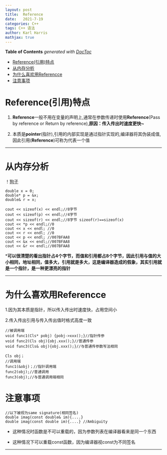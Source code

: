 ```yaml
---
layout: post
title:  Reference
date:   2021-7-19
categories: C++
tags: C++ 语法
author: Karl Harris
mathjax: true
---
```


<!-- START doctoc generated TOC please keep comment here to allow auto update -->
<!-- DON'T EDIT THIS SECTION, INSTEAD RE-RUN doctoc TO UPDATE -->
**Table of Contents**  *generated with [DocToc](https://github.com/thlorenz/doctoc)*

- [Reference(引用)特点](#reference%E5%BC%95%E7%94%A8%E7%89%B9%E7%82%B9)
- [从内存分析](#%E4%BB%8E%E5%86%85%E5%AD%98%E5%88%86%E6%9E%90)
- [为什么喜欢用Referencce](#%E4%B8%BA%E4%BB%80%E4%B9%88%E5%96%9C%E6%AC%A2%E7%94%A8referencce)
- [注意事项](#%E6%B3%A8%E6%84%8F%E4%BA%8B%E9%A1%B9)

<!-- END doctoc generated TOC please keep comment here to allow auto update -->


# Reference(引用)特点
1. **Reference**一般不用在变量的声明上,通常在参数传递时使用**Reference**(Pass by reference or Return by reference),**原因：传入传出时速度更快~**
    
2. 本质是**pointer**(指针),引用的内部实现是通过指针实现的,编译器将其伪装成值,因此引用(**Reference**)可称为代表一个值

---
# 从内存分析

！[狗子](img\reference1.png)

	double x = 0;
	double* p = &x;
	double& r = x;
	
	cout << sizeof(x) << endl;//8字节
	cout << sizeof(p) << endl;//4字节
	cout << sizeof(r) << endl;//8字节 sizeof(r)==sizeof(x)
	cout << *p << endl;//0
	cout << x << endl; //0
	cout << r << endl; //0
    cout << p << endl; //007BFAA8
	cout << &x << endl;//007BFAA8
	cout << &r << endl;//007BFAA8

***可以很清楚的看出指针占4个字节，而值和引用都占8个字节，因此引用与值的大小相同，地址相同，值多大，引用就是多大，这是编译器造成的假象，其实引用就是一个指针，是一种更漂亮的指针**

---
# 为什么喜欢用Referencce
1.因为其本质是指针，所以传入传出时速度快，占用空间小

2.传入传出引用与传入传出值时格式高度一致

	//被调用端
	void func1(Cls* pobj) {pobj->xxx();}//指针传参
	void func2(Cls obj){obj.xxx();}//普通传参
	void func3(Cls& obj){obj.xxx();}//与普通传参数写法相同

	Cls obj；
	//调用端
	func1(&obj)；//指针调用端
	func2(obj);//普通调用
	func3(obj);//与普通调用端相同

# 注意事项
	//以下被视为same signature(相同签名)
	double imag(const double& im){....}
	double imag(const double im){....} //Ambiguity

* 这种情况时函数是不可以重载的，因为参数列表在编译器看来是同一个东西

* 这种情况下可以重载const函数，因为编译器视const为不同签名
---



    